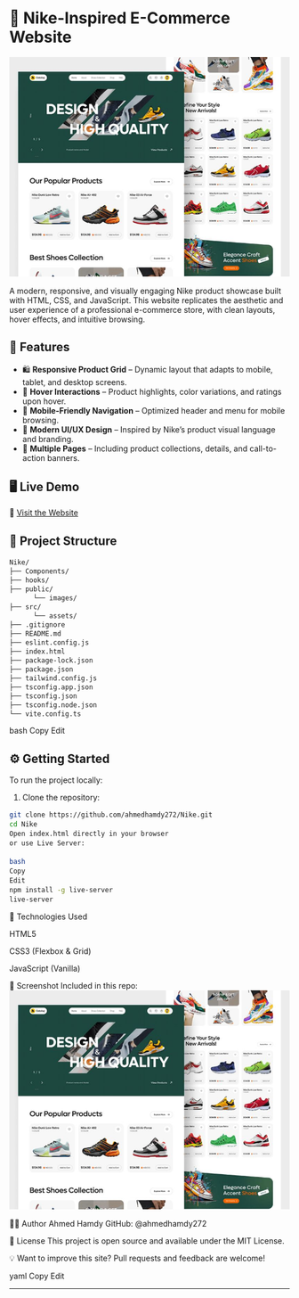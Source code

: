 # 🏀 Nike-Inspired E-Commerce Website

![Site Preview](./public/images/screenshot.jpeg)

A modern, responsive, and visually engaging Nike product showcase built with HTML, CSS, and JavaScript. This website replicates the aesthetic and user experience of a professional e-commerce store, with clean layouts, hover effects, and intuitive browsing.

## 🌟 Features

- 🛍️ **Responsive Product Grid** – Dynamic layout that adapts to mobile, tablet, and desktop screens.
- 🎥 **Hover Interactions** – Product highlights, color variations, and ratings upon hover.
- 📱 **Mobile-Friendly Navigation** – Optimized header and menu for mobile browsing.
- 🎨 **Modern UI/UX Design** – Inspired by Nike’s product visual language and branding.
- 💼 **Multiple Pages** – Including product collections, details, and call-to-action banners.

## 🖥️ Live Demo

🔗 [Visit the Website](https://ahmedhamdy272.github.io/Nike/)

## 📂 Project Structure
```
Nike/
├── Components/
├── hooks/
├── public/
      └── images/
├── src/
      └── assets/
├── .gitignore
├── README.md
├── eslint.config.js
├── index.html
├── package-lock.json
├── package.json
├── tailwind.config.js
├── tsconfig.app.json
├── tsconfig.json
├── tsconfig.node.json
└── vite.config.ts

```
bash
Copy
Edit

## ⚙️ Getting Started

To run the project locally:

1. Clone the repository:

```bash
git clone https://github.com/ahmedhamdy272/Nike.git
cd Nike
Open index.html directly in your browser
or use Live Server:

bash
Copy
Edit
npm install -g live-server
live-server
```

🔧 Technologies Used

HTML5

CSS3 (Flexbox & Grid)

JavaScript (Vanilla)

📸 Screenshot
Included in this repo:
<img src="./public/images/screenshot.jpeg">

🧑‍💻 Author
Ahmed Hamdy
GitHub: @ahmedhamdy272

📜 License
This project is open source and available under the MIT License.

💡 Want to improve this site? Pull requests and feedback are welcome!

yaml
Copy
Edit

---

